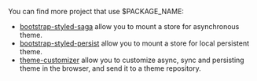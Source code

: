 You can find more project that use $PACKAGE_NAME:

- [bootstrap-styled-saga](https://bootstrap-styled.yeutech.com/bootstrap-styled-saga) allow you to mount a store for asynchronous theme.
- [bootstrap-styled-persist](https://bootstrap-styled.yeutech.com/bootstrap-styled-persist) allow you to mount a store for local persistent theme.
- [theme-customizer](https://bootstrap-styled.yeutech.com/theme-customizer) allow you to customize async, sync and persisting theme in the browser, and send it to a theme repository.
